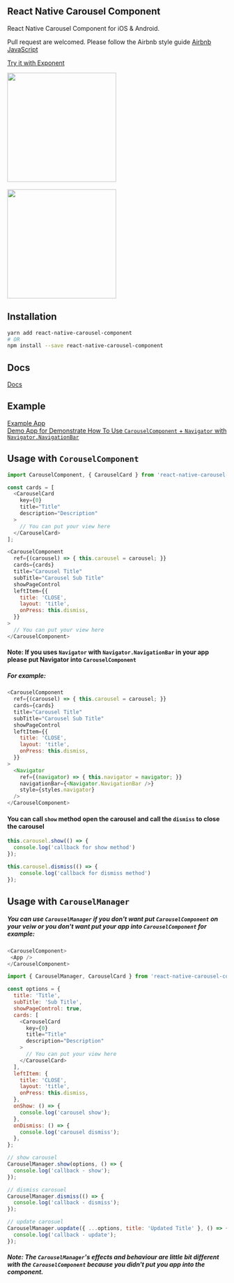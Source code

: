 ## React Native Carousel Component
React Native Carousel Component for iOS & Android.

Pull request are welcomed. Please follow the Airbnb style guide [Airbnb JavaScript](https://github.com/airbnb/javascript)


[Try it with Exponent](https://exp.host/@jacklam718/carousel-demo)

<img src="https://jacklam718.github.io/react-native-carousel-component/assets/carousel-component.gif" width="250">
<br>
<br>
<img src="https://jacklam718.github.io/react-native-carousel-component/assets/carousel-screenshot.png" width="250">

## Installation
```bash
yarn add react-native-carousel-component
# OR
npm install --save react-native-carousel-component
```

## Docs
[Docs](https://github.com/jacklam718/react-native-carousel-component/tree/master/docs/README.md)

## Example
[Example App](https://github.com/jacklam718/react-native-carousel-component/blob/master/carousel-example/CarouselExample.js)
<br />
[Demo App for Demonstrate How To Use `CarouselComponent` +
`Navigator` with `Navigator.NavigationBar` ](https://github.com/jacklam718/react-native-carousel-component/blob/master/carousel-demo/src/CarouselDemo.js)


## Usage with `CorouselComponent`
```javascript
import CarouselComponent, { CarouselCard } from 'react-native-carousel-component';

const cards = [
  <CarouselCard
    key={0}
    title="Title"
    description="Description"
  >
    // You can put your view here
  </CarouselCard>
];

<CarouselComponent
  ref={(carousel) => { this.carousel = carousel; }}
  cards={cards}
  title="Carousel Title"
  subTitle="Carousel Sub Title"
  showPageControl
  leftItem={{
    title: 'CLOSE',
    layout: 'title',
    onPress: this.dismiss,
  }}
>
  // You can put your view here
</CarouselComponent>
```

#### Note: If you uses `Navigator` with `Navigator.NavigationBar` in your app please put Navigator into `CarouselComponent`

##### For example:
```javascript
<CarouselComponent
  ref={(carousel) => { this.carousel = carousel; }}
  cards={cards}
  title="Carousel Title"
  subTitle="Carousel Sub Title"
  showPageControl
  leftItem={{
    title: 'CLOSE',
    layout: 'title',
    onPress: this.dismiss,
  }}
>
  <Navigator
    ref={(navigator) => { this.navigator = navigator; }}
    navigationBar={<Navigator.NavigationBar />}
    style={styles.navigator}
  />
</CarouselComponent>
```

#### You can call `show` method open the carousel and call the `dismiss` to close the carousel
```javascript
this.carousel.show(() => {
  console.log('callback for show method')
});

this.carousel.dismiss(() => {
    console.log('callback for dismiss method')
});
```


## Usage with `CarouselManager`
##### You can use `CarouselManager` if you don't want put `CarouselComponent` on your veiw or you don't want put your app into `CarouselComponent` for example:
```javascript
<CarouselComponent>
 <App />
</CarouselComponent>
```

```javascript
import { CarouselManager, CarouselCard } from 'react-native-carousel-component';

const options = {
  title: 'Title',
  subTitle: 'Sub Title',
  showPageControl: true,
  cards: [
    <CarouselCard
      key={0}
      title="Title"
      description="Description"
    >
      // You can put your view here
    </CarouselCard>  
  ],
  leftItem: {
    title: 'CLOSE',
    layout: 'title',
    onPress: this.dismiss,
  },
  onShow: () => {
    console.log('carousel show');
  },
  onDismiss: () => {
    console.log('carousel dismiss');
  },
};

// show carousel
CarouselManager.show(options, () => {
  console.log('callback - show');
});

// dismiss carosuel
CarouselManager.dismiss(() => {
  console.log('callback - dismiss');
});

// update carosuel
CarouselManager.uopdate({ ...options, title: 'Updated Title' }, () => {
  console.log('callback - update');
});
```

##### Note: The `CarouselManager`'s effects and behaviour are little bit different with the `CarouselComponent` because you didn't put you app into the component.
